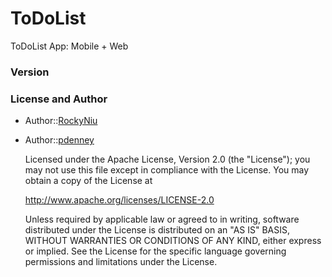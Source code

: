ToDoList
========

ToDoList App: Mobile + Web

### Version

### License and Author
* Author::[RockyNiu](https://github.com/RockyNiu)
* Author::[pdenney](https://github.com/pdenney)

  Licensed under the Apache License, Version 2.0 (the "License"); you may not use this file except in compliance with the License. You may obtain a copy of the License at

  http://www.apache.org/licenses/LICENSE-2.0

  Unless required by applicable law or agreed to in writing, software distributed under the License is distributed on an "AS IS" BASIS, WITHOUT WARRANTIES OR CONDITIONS OF ANY KIND, either express or implied. See the License for the specific language governing permissions and limitations under the License.
